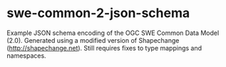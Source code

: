 swe-common-2-json-schema
========================

Example JSON schema encoding of the OGC SWE Common Data Model (2.0). Generated using a modified version of Shapechange (http://shapechange.net). Still requires fixes to type mappings and namespaces. 
